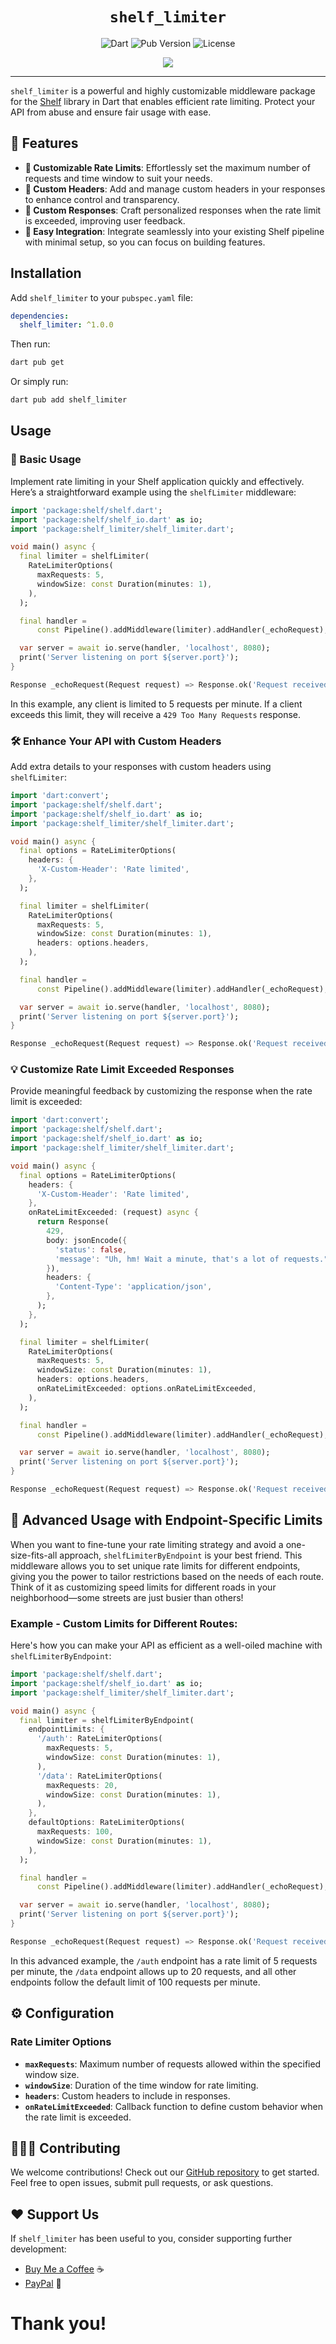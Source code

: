 <div align="center">

# `shelf_limiter`

![Dart](https://img.shields.io/badge/Dart-0175C2?logo=dart&logoColor=white)
![Pub Version](https://img.shields.io/pub/v/shelf_limiter)
![License](https://img.shields.io/github/license/xooniverse/shelf_limiter)

<a href="https://github.com/xooniverse/shelf_limiter/">
  <img src="https://img.shields.io/badge/Shoot%20A%20Star%20/%20GitHub%20Repo-100000?style=for-the-badge&logo=github&logoColor=white"/>
</a>

</div>

---

`shelf_limiter` is a powerful and highly customizable middleware package for the [Shelf](https://pub.dev/packages/shelf) library in Dart that enables efficient rate limiting. Protect your API from abuse and ensure fair usage with ease.

## 🌟 Features

- **🔧 Customizable Rate Limits**: Effortlessly set the maximum number of requests and time window to suit your needs.
- **📜 Custom Headers**: Add and manage custom headers in your responses to enhance control and transparency.
- **🚀 Custom Responses**: Craft personalized responses when the rate limit is exceeded, improving user feedback.
- **🔗 Easy Integration**: Integrate seamlessly into your existing Shelf pipeline with minimal setup, so you can focus on building features.

## Installation

Add `shelf_limiter` to your `pubspec.yaml` file:

```yaml
dependencies:
  shelf_limiter: ^1.0.0
```

Then run:

```sh
dart pub get
```

Or simply run:

```sh
dart pub add shelf_limiter
```

## Usage

### 🔧 Basic Usage

Implement rate limiting in your Shelf application quickly and effectively. Here’s a straightforward example using the `shelfLimiter` middleware:

```dart
import 'package:shelf/shelf.dart';
import 'package:shelf/shelf_io.dart' as io;
import 'package:shelf_limiter/shelf_limiter.dart';

void main() async {
  final limiter = shelfLimiter(
    RateLimiterOptions(
      maxRequests: 5,
      windowSize: const Duration(minutes: 1),
    ),
  );

  final handler =
      const Pipeline().addMiddleware(limiter).addHandler(_echoRequest);

  var server = await io.serve(handler, 'localhost', 8080);
  print('Server listening on port ${server.port}');
}

Response _echoRequest(Request request) => Response.ok('Request received');
```

In this example, any client is limited to 5 requests per minute. If a client exceeds this limit, they will receive a `429 Too Many Requests` response.

### 🛠️ Enhance Your API with Custom Headers

Add extra details to your responses with custom headers using `shelfLimiter`:

```dart
import 'dart:convert';
import 'package:shelf/shelf.dart';
import 'package:shelf/shelf_io.dart' as io;
import 'package:shelf_limiter/shelf_limiter.dart';

void main() async {
  final options = RateLimiterOptions(
    headers: {
      'X-Custom-Header': 'Rate limited',
    },
  );

  final limiter = shelfLimiter(
    RateLimiterOptions(
      maxRequests: 5,
      windowSize: const Duration(minutes: 1),
      headers: options.headers,
    ),
  );

  final handler =
      const Pipeline().addMiddleware(limiter).addHandler(_echoRequest);

  var server = await io.serve(handler, 'localhost', 8080);
  print('Server listening on port ${server.port}');
}

Response _echoRequest(Request request) => Response.ok('Request received');
```

### 💡 Customize Rate Limit Exceeded Responses

Provide meaningful feedback by customizing the response when the rate limit is exceeded:

```dart
import 'dart:convert';
import 'package:shelf/shelf.dart';
import 'package:shelf/shelf_io.dart' as io;
import 'package:shelf_limiter/shelf_limiter.dart';

void main() async {
  final options = RateLimiterOptions(
    headers: {
      'X-Custom-Header': 'Rate limited',
    },
    onRateLimitExceeded: (request) async {
      return Response(
        429,
        body: jsonEncode({
          'status': false,
          'message': "Uh, hm! Wait a minute, that's a lot of requests.",
        }),
        headers: {
          'Content-Type': 'application/json',
        },
      );
    },
  );

  final limiter = shelfLimiter(
    RateLimiterOptions(
      maxRequests: 5,
      windowSize: const Duration(minutes: 1),
      headers: options.headers,
      onRateLimitExceeded: options.onRateLimitExceeded,
    ),
  );

  final handler =
      const Pipeline().addMiddleware(limiter).addHandler(_echoRequest);

  var server = await io.serve(handler, 'localhost', 8080);
  print('Server listening on port ${server.port}');
}

Response _echoRequest(Request request) => Response.ok('Request received');
```

## 📌 Advanced Usage with Endpoint-Specific Limits

When you want to fine-tune your rate limiting strategy and avoid a one-size-fits-all approach, `shelfLimiterByEndpoint` is your best friend. This middleware allows you to set unique rate limits for different endpoints, giving you the power to tailor restrictions based on the needs of each route. Think of it as customizing speed limits for different roads in your neighborhood—some streets are just busier than others!


### Example - Custom Limits for Different Routes:

Here's how you can make your API as efficient as a well-oiled machine with `shelfLimiterByEndpoint`:

```dart
import 'package:shelf/shelf.dart';
import 'package:shelf/shelf_io.dart' as io;
import 'package:shelf_limiter/shelf_limiter.dart';

void main() async {
  final limiter = shelfLimiterByEndpoint(
    endpointLimits: {
      '/auth': RateLimiterOptions(
        maxRequests: 5,
        windowSize: const Duration(minutes: 1),
      ),
      '/data': RateLimiterOptions(
        maxRequests: 20,
        windowSize: const Duration(minutes: 1),
      ),
    },
    defaultOptions: RateLimiterOptions(
      maxRequests: 100,
      windowSize: const Duration(minutes: 1),
    ),
  );

  final handler =
      const Pipeline().addMiddleware(limiter).addHandler(_echoRequest);

  var server = await io.serve(handler, 'localhost', 8080);
  print('Server listening on port ${server.port}');
}

Response _echoRequest(Request request) => Response.ok('Request received');
```

In this advanced example, the `/auth` endpoint has a rate limit of 5 requests per minute, the `/data` endpoint allows up to 20 requests, and all other endpoints follow the default limit of 100 requests per minute.

## ⚙️ Configuration

### Rate Limiter Options

- **`maxRequests`**: Maximum number of requests allowed within the specified window size.
- **`windowSize`**: Duration of the time window for rate limiting.
- **`headers`**: Custom headers to include in responses.
- **`onRateLimitExceeded`**: Callback function to define custom behavior when the rate limit is exceeded.

## 🧑🏻‍💻 Contributing

We welcome contributions! Check out our [GitHub repository](https://github.com/xooniverse/shelf_limiter) to get started. Feel free to open issues, submit pull requests, or ask questions.

## ❤️ Support Us

If `shelf_limiter` has been useful to you, consider supporting further development:

- [Buy Me a Coffee](https://buymeacoffee.com/heysreelal) ☕
- [PayPal](https://paypal.me/sreelalts) 💸

# Thank you!